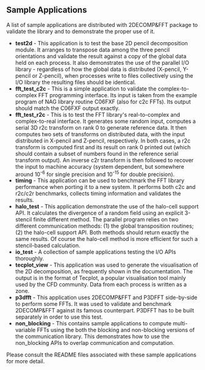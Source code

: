 ## Sample Applications

A list of sample applications are distributed with 2DECOMP&FFT package to validate the library and to demonstrate the proper use of it.

- **test2d** - This application is to test the base 2D pencil decomposition module. It arranges to transpose data among the three pencil orientations and validate the result against a copy of the global data held on each process. It also demonstrates the use of the parallel I/O library - regardless of how the global data is distributed (X-pencil, Y-pencil or Z-pencil), when processes write to files collectively using the I/O library the resulting files should be identical.
- **fft_test_c2c** - This is a simple application to validate the complex-to-complex FFT programming interface. Its input is taken from the example program of NAG library routine C06FXF (also for c2c FFTs). Its output should match the C06FXF output exactly.
- **fft_test_r2c** - This is to test the FFT library's real-to-complex and complex-to-real interface. It generates some random input, computes a serial 3D r2c transform on rank 0 to generate reference data. It then computes two sets of transforms on distributed data, with the input distributed in X-pencil and Z-pencil, respectively. In both cases, a r2c transform is computed first and its result on rank 0 printed out (which should contain a subset of numbers found in the reference serial transform output). An inverse c2r transform is then followed to recover the input to machine accuracy (system dependent, but somewhere around 10<sup>-6</sup> for single precision and 10<sup>-15</sup> for double precision).
- **timing** - This application can be used to benchmark the FFT library performance when porting it to a new system. It performs both c2c and r2c/c2r benchmarks, collects timing information and validates the results.
- **halo_test** - This application demonstrate the use of the halo-cell support API. It calculates the divergence of a random field using an explicit 3-stencil finite different method. The parallel program relies on two different communication methods: (1) the global transposition routines; (2) the halo-cell support API. Both methods should return exactly the same results. Of course the halo-cell method is more efficient for such a stencil-based calculation.
- **io_test** - A collection of sample applications testing the I/O APIs thoroughly.
- **tecplot_view** - This application was used to generate the visualisation of the 2D decomposition, as frequently shown in the documentation. The output is in the format of Tecplot, a popular visualisation tool mainly used by the CFD community. Data from each process is written as a zone.
- **p3dfft** - This application uses 2DECOMP&FFT and P3DFFT side-by-side to perform some FFTs. It was used to validate and benchmark 2DECOMP&FFT against its famous counterpart. P3DFFT has to be built separately in order to use this test.
- **non_blocking** - This contains sample applications to compute multi-variable FFTs using the both the blocking and non-blocking versions of the communication library. This demonstrates how to use the non_blocking APIs to overlap communication and computation.

Please consult the README files associated with these sample applications for more detail. 